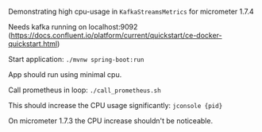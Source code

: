 Demonstrating high cpu-usage in `KafkaStreamsMetrics` for micrometer 1.7.4

Needs kafka running on localhost:9092 (https://docs.confluent.io/platform/current/quickstart/ce-docker-quickstart.html)

Start application: `./mvnw spring-boot:run`

App should run using minimal cpu.

Call prometheus in loop: `./call_prometheus.sh`

This should increase the CPU usage significantly: `jconsole {pid}`

On micrometer 1.7.3 the CPU increase shouldn't be noticeable.
